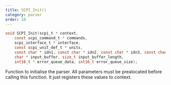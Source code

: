 ```yaml
---
title: SCPI_Init()
category: parser
order: 10
---
```


```c
void SCPI_Init(scpi_t * context,
    const scpi_command_t * commands,
    scpi_interface_t * interface,
    const scpi_unit_def_t * units,
    const char * idn1, const char * idn2, const char * idn3, const char * idn4,
    char * input_buffer, size_t input_buffer_length,
    int16_t * error_queue_data, int16_t error_queue_size);
```

Function to initialise the parser. All parameters must be prealocated before calling this function. It just registers these values to context.
